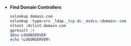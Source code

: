 
- **Find Domain Controllers**
  ```ps1
  nslookup domain.com
  nslookup -type=srv _ldap._tcp.dc._msdcs.<domain>.com
  nltest /dclist:domain.com
  gpresult /r
  $Env:LOGONSERVER 
  echo %LOGONSERVER%
  ```

